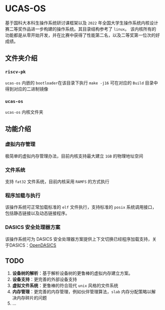 # UCAS-OS

基于国科大本科生操作系统研讨课框架以及 `2022` 年全国大学生操作系统内核设计赛二等奖作品进一步构建的操作系统。其目录结构参考了 `linux`。 该内核所有的功能都是从零开始开发，并在比赛中获得了性能第二名，以及二等奖第一位次的好成绩。

## 文件夹介绍

### `riscv-pk`

`ucas-os` 内嵌的 `bootloader`在该目录下执行 `make -j16` 可在对应的 `Build` 目录中得到对应的二进制镜像

### `ucas-os`

`ucas-os` 内核文件夹

## 功能介绍

### 虚拟内存管理

极简单的虚拟内存管理办法，目前内核支持最大建立 `1GB` 的物理地址空间

### 文件系统

支持 `fat32` 文件系统，目前内核采用 `RAMFS` 的方式执行

### 程序加载与执行

该操作系统可正常加载标准的 `elf` 文件执行，支持标准的 `posix` 系统调用接口， 包括静态链接以及动态链接程序。

### DASICS 安全处理器方案

该操作系统可为 DASICS 安全处理器方案提供上下文切换已经程序加载支持，关于DASICS：[OpenDASICS](https://github.com/DASICS-ICT)

## TODO

1. **设备树的解析**：基于解析设备树的更鲁棒的虚拟内存建立方案。
2. **设备支持**：更完善的外部设备支持
3. **虚拟文件系统**：更鲁棒的符合现代 `unix` 风格的文件系统
4. **内存管理**：更完善的内存管理，例如伙伴管理算法，`slab` 内存分配策略以解决内存碎片的问题
5. ...





